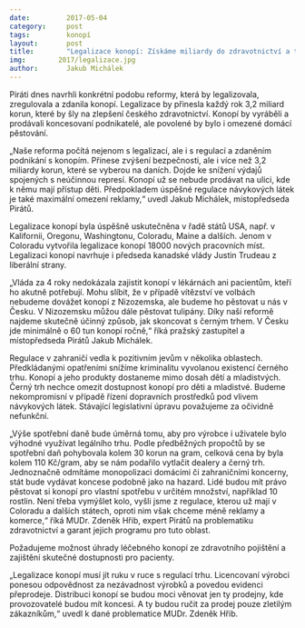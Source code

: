 ```yaml
---
date:         2017-05-04
category:     post
tags:         konopí
layout:       post
title:        "Legalizace konopí: Získáme miliardy do zdravotnictví a tisíce nových pracovních míst" 
img:        2017/legalizace.jpg
author:       Jakub Michálek
---
```


Piráti dnes navrhli konkrétní podobu reformy, která by legalizovala, zregulovala a zdanila konopí. Legalizace by přinesla každý rok 3,2 miliard korun, které by šly na zlepšení českého zdravotnictví. Konopí by vyráběli a prodávali koncesovaní podnikatelé, ale povolené by bylo i omezené domácí pěstování.

„Naše reforma počítá nejenom s legalizací, ale i s regulací a zdaněním podnikání s konopím. Přinese zvýšení bezpečnosti, ale i více než 3,2 miliardy korun, které se vyberou na daních. Dojde ke snížení výdajů spojených s neúčinnou represí. Konopí už se nebude prodávat na ulici, kde k němu mají přístup děti. Předpokladem úspěšné regulace návykových látek je také maximální omezení reklamy,“ uvedl Jakub Michálek, místopředseda Pirátů.

Legalizace konopí byla úspěšně uskutečněna v řadě států USA, např. v Kalifornii, Oregonu, Washingtonu, Coloradu, Maine a dalších. Jenom v Coloradu vytvořila legalizace konopí  18000 nových pracovních míst. Legalizaci konopí navrhuje i předseda kanadské vlády Justin Trudeau z liberální strany. 

„Vláda za 4 roky nedokázala zajistit konopí v lékárnách ani pacientům, kteří ho akutně potřebují. Mohu slíbit, že v případě vítězství ve volbách nebudeme dovážet konopí z Nizozemska, ale budeme ho pěstovat u nás v Česku. V Nizozemsku můžou dále pěstovat tulipány. Díky naší reformě najdeme skutečně účinný způsob, jak skoncovat s černým trhem. V Česku jde minimálně o 60 tun konopí ročně,“ říká pražský zastupitel a místopředseda Pirátů Jakub Michálek.

Regulace v zahraničí vedla k pozitivním jevům v několika oblastech. Předkládanými opatřeními snížíme kriminalitu vyvolanou existencí černého trhu. Konopí a jeho produkty dostaneme mimo dosah dětí a mladistvých. Černý trh nechce omezit dostupnost konopí pro děti a mladistvé. Budeme nekompromisní v případě řízení dopravních prostředků pod vlivem návykových látek. Stávající legislativní úpravu považujeme za očividně nefunkční.

„Výše spotřební daně bude úměrná tomu, aby pro výrobce i uživatele bylo výhodné využívat legálního trhu. Podle předběžných propočtů by se spotřební daň pohybovala kolem 30 korun na gram, celková cena by byla kolem 110 Kč/gram, aby se nám podařilo vytlačit dealery a černý trh. Jednoznačně odmítáme monopolizaci domácími či zahraničními koncerny, stát bude vydávat koncese podobně jako na hazard. Lidé budou mít právo pěstovat si konopí pro vlastní spotřebu v určitém množství, například 10 rostlin. Není třeba vymýšlet kolo, vyšli jsme z regulace, kterou už mají v Coloradu a dalších státech, oproti nim však chceme méně reklamy a komerce,“ říká MUDr. Zdeněk Hřib, expert Pirátů na problematiku zdravotnictví a garant jejich programu pro tuto oblast.

Požadujeme možnost úhrady léčebného konopí ze zdravotního pojištění a zajištění skutečné dostupnosti pro pacienty.

„Legalizace konopí musí jít ruku v ruce s regulací trhu. Licencovaní výrobci ponesou odpovědnost za nezávadnost výrobků a povedou evidenci přeprodeje. Distribuci konopí se budou moci věnovat jen ty prodejny, kde provozovatelé budou mít koncesi. A ty budou ručit za prodej pouze zletilým zákazníkům,“ uvedl k dané problematice MUDr. Zdeněk Hřib.
